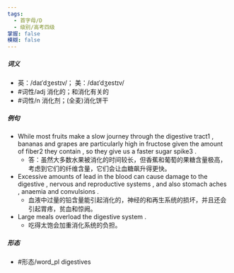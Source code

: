 ```yaml
---
tags:
  - 首字母/D
  - 级别/高考四级
掌握: false
模糊: false
---
```

##### 词义
- 英：/daɪˈdʒestɪv/； 美：/daɪˈdʒestɪv/
- #词性/adj  消化的；和消化有关的
- #词性/n  消化剂；(全麦)消化饼干
##### 例句
- While most fruits make a slow journey through the digestive tract1 , bananas and grapes are particularly high in fructose given the amount of fiber2 they contain , so they give us a faster sugar spike3 .
	- 答：虽然大多数水果被消化的时间较长，但香蕉和葡萄的果糖含量极高，考虑到它们的纤维含量，它们会让血糖飙升得更快。
- Excessive amounts of lead in the blood can cause damage to the digestive , nervous and reproductive systems , and also stomach aches , anaemia and convulsions .
	- 血液中过量的铅含量能引起消化的，神经的和再生系统的损坏，并且还会引起胃疼，贫血和惊阙。
- Large meals overload the digestive system .
	- 吃得太饱会加重消化系统的负担。
##### 形态
- #形态/word_pl digestives
